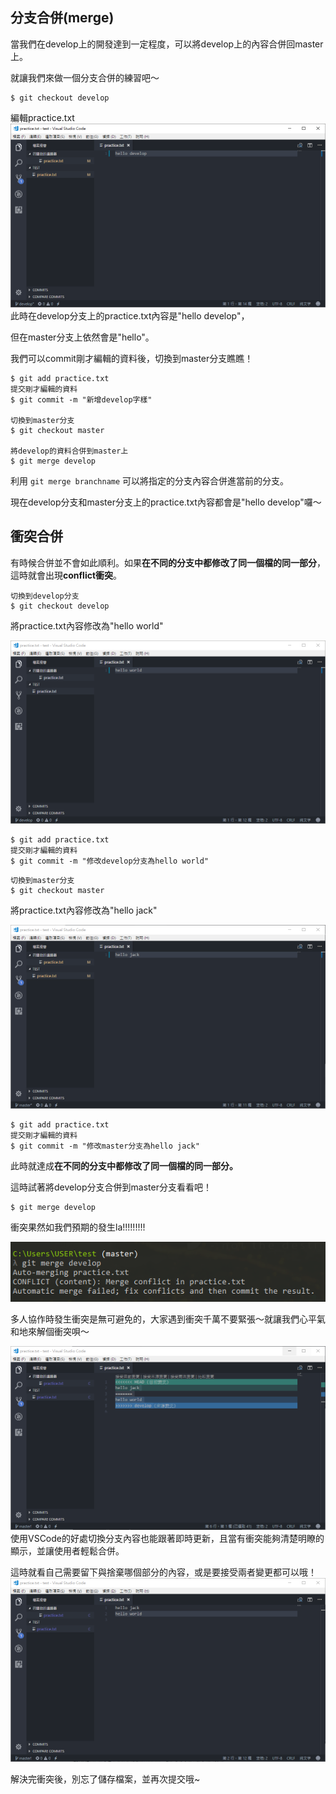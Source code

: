 ## 分支合併\(merge\)

當我們在develop上的開發達到一定程度，可以將develop上的內容合併回master上。

就讓我們來做一個分支合併的練習吧～

```
$ git checkout develop
```

編輯practice.txt![](/assets/15.png)此時在develop分支上的practice.txt內容是"hello develop"，

但在master分支上依然會是"hello"。

我們可以commit剛才編輯的資料後，切換到master分支瞧瞧！

```
$ git add practice.txt
提交剛才編輯的資料
$ git commit -m "新增develop字樣"

切換到master分支
$ git checkout master

將develop的資料合併到master上
$ git merge develop
```

利用 `git merge branchname` 可以將指定的分支內容合併進當前的分支。

現在develop分支和master分支上的practice.txt內容都會是"hello develop"囉～

## 衝突合併

有時候合併並不會如此順利。如果**在不同的分支中都修改了同一個檔的同一部分**，這時就會出現**conflict衝突**。

```
切換到develop分支
$ git checkout develop
```

將practice.txt內容修改為"hello world"

![](/assets/16.png)

```
$ git add practice.txt
提交剛才編輯的資料
$ git commit -m "修改develop分支為hello world"
```

```
切換到master分支
$ git checkout master
```

將practice.txt內容修改為"hello jack"

![](/assets/17.png)

```
$ git add practice.txt
提交剛才編輯的資料
$ git commit -m "修改master分支為hello jack"
```

此時就達成**在不同的分支中都修改了同一個檔的同一部分。**

這時試著將develop分支合併到master分支看看吧！

```
$ git merge develop
```

衝突果然如我們預期的發生la!!!!!!!!!

![](/assets/18.png)

多人協作時發生衝突是無可避免的，大家遇到衝突千萬不要緊張～就讓我們心平氣和地來解個衝突唄～

![](/assets/19.png)使用VSCode的好處切換分支內容也能跟著即時更新，且當有衝突能夠清楚明瞭的顯示，並讓使用者輕鬆合併。

這時就看自己需要留下與捨棄哪個部分的內容，或是要接受兩者變更都可以哦！![](/assets/20.png)

解決完衝突後，別忘了儲存檔案，並再次提交哦~

